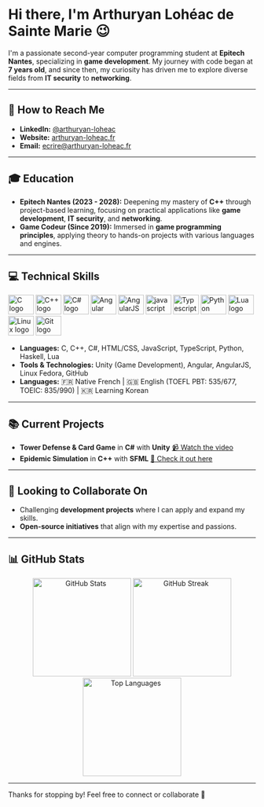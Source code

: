 # Hi there, I'm Arthuryan Lohéac de Sainte Marie 😉

I'm a passionate second-year computer programming student at **Epitech Nantes**, specializing in **game development**. My journey with code began at **7 years old**, and since then, my curiosity has driven me to explore diverse fields from **IT security** to **networking**.

---

## 📩 How to Reach Me
- **LinkedIn:** [@arthuryan-loheac](https://www.linkedin.com/in/arthuryan-loheac/)
- **Website:** [arthuryan-loheac.fr](https://arthuryan-loheac.fr)
- **Email:** ecrire@arthuryan-loheac.fr

---

## 🎓 Education
- **Epitech Nantes (2023 - 2028):** Deepening my mastery of **C++** through project-based learning, focusing on practical applications like **game development**, **IT security**, and **networking**.
- **Game Codeur (Since 2019):** Immersed in **game programming principles**, applying theory to hands-on projects with various languages and engines.

---

## 💻 Technical Skills
<div align="left">
  <img src="https://cdn.jsdelivr.net/gh/devicons/devicon/icons/c/c-original.svg" height="40" width="52" alt="C logo" />
  <img src="https://cdn.jsdelivr.net/gh/devicons/devicon/icons/cplusplus/cplusplus-original.svg" height="40" width="52" alt="C++ logo" />
  <img src="https://cdn.jsdelivr.net/gh/devicons/devicon/icons/csharp/csharp-original.svg" height="40" width="52" alt="C# logo" />
  <img src="https://cdn.jsdelivr.net/gh/devicons/devicon/icons/angular/angular-original.svg" height="40" width="52" alt="Angular logo" />
  <img src="https://cdn.jsdelivr.net/gh/devicons/devicon/icons/angularjs/angularjs-original.svg" height="40" width="52" alt="AngularJS logo" />
  <img src="https://cdn.jsdelivr.net/gh/devicons/devicon/icons/javascript/javascript-original.svg" height="40" width="52" alt="javascript logo" />
  <img src="https://cdn.jsdelivr.net/gh/devicons/devicon/icons/typescript/typescript-original.svg" height="40" width="52" alt="Typescript logo" />
  <img src="https://cdn.jsdelivr.net/gh/devicons/devicon/icons/python/python-original.svg" height="40" width="52" alt="Python logo" />
  <img src="https://cdn.jsdelivr.net/gh/devicons/devicon/icons/lua/lua-original.svg" height="40" width="52" alt="Lua logo" />
  <img src="https://cdn.jsdelivr.net/gh/devicons/devicon/icons/linux/linux-original.svg" height="40" width="52" alt="Linux logo" />
  <img src="https://cdn.jsdelivr.net/gh/devicons/devicon/icons/git/git-original.svg" height="40" width="52" alt="Git logo" />
</div>

- **Languages:** C, C++, C#, HTML/CSS, JavaScript, TypeScript, Python, Haskell, Lua
- **Tools & Technologies:** Unity (Game Development), Angular, AngularJS, Linux Fedora, GitHub
- **Languages:** 🇫🇷 Native French | 🇬🇧 English (TOEFL PBT: 535/677, TOEIC: 835/990) | 🇰🇷 Learning Korean

---

## 📚 Current Projects
- **Tower Defense & Card Game** in **C#** with **Unity** [📹 Watch the video](https://www.youtube.com/watch?v=RQKsySWHiFg)
- **Epidemic Simulation** in **C++** with **SFML** [📄 Check it out here](https://github.com/ArthuryanLoheac/epidemic-simulation)

---

## 🤝 Looking to Collaborate On
- Challenging **development projects** where I can apply and expand my skills.
- **Open-source initiatives** that align with my expertise and passions.

---

## 📊 GitHub Stats
<div align="center">
  <img src="https://github-readme-stats-delta-brown-84.vercel.app/api?username=ArthuryanLoheac&show_icons=true&theme=dark&count_private=true&hide_border=false" height="200" alt="GitHub Stats" />
  <img src="https://streak-stats.demolab.com?user=ArthuryanLoheac&locale=en&mode=daily&theme=dark&hide_border=false&border_radius=5&count_private=true&date_format=j M[ Y]&order=3" height="200" alt="GitHub Streak" />
  <img src="https://github-readme-stats-delta-brown-84.vercel.app/api/top-langs/?username=ArthuryanLoheac&langs_count=10&theme=dark&count_private=true&exclude_repo=github-readme-stats,Booster-Defense-game,SalaireShepard,21-6-game,LMDCGame,LeFeu-aBrule&hide_border=false&locale=en&custom_title=Top%20Languages&layout=compact" height="200" alt="Top Languages" />
</div>

---

Thanks for stopping by! Feel free to connect or collaborate 🚀
